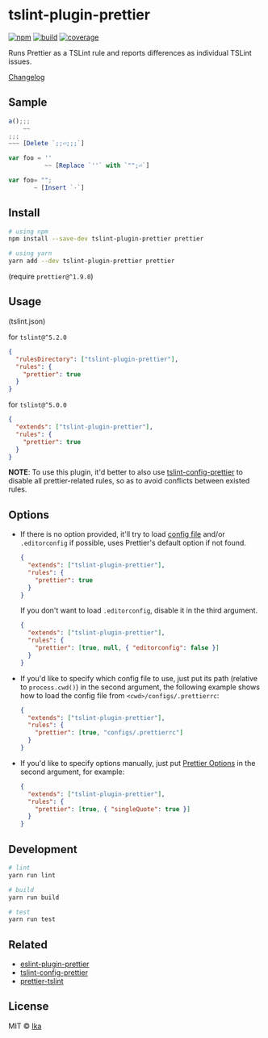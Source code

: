 # tslint-plugin-prettier

[![npm](https://img.shields.io/npm/v/tslint-plugin-prettier.svg)](https://www.npmjs.com/package/tslint-plugin-prettier)
[![build](https://img.shields.io/travis/prettier/tslint-plugin-prettier/master.svg)](https://travis-ci.org/prettier/tslint-plugin-prettier/builds)
[![coverage](https://img.shields.io/codecov/c/github/prettier/tslint-plugin-prettier/master.svg)](https://codecov.io/gh/prettier/tslint-plugin-prettier)

Runs Prettier as a TSLint rule and reports differences as individual TSLint issues.

[Changelog](https://github.com/prettier/tslint-plugin-prettier/blob/master/CHANGELOG.md)

## Sample

```ts
a();;;
    ~~
;;;
~~~ [Delete `;;⏎;;;`]
```

```ts
var foo = ''
          ~~ [Replace `''` with `"";⏎`]
```

```ts
var foo= "";
       ~ [Insert `·`]
```

## Install

```sh
# using npm
npm install --save-dev tslint-plugin-prettier prettier

# using yarn
yarn add --dev tslint-plugin-prettier prettier
```

(require `prettier@^1.9.0`)

## Usage

(tslint.json)

for `tslint@^5.2.0`

```json
{
  "rulesDirectory": ["tslint-plugin-prettier"],
  "rules": {
    "prettier": true
  }
}
```

for `tslint@^5.0.0`

```json
{
  "extends": ["tslint-plugin-prettier"],
  "rules": {
    "prettier": true
  }
}
```

**NOTE**: To use this plugin, it'd better to also use [tslint-config-prettier](https://github.com/prettier/tslint-config-prettier) to disable all prettier-related rules, so as to avoid conflicts between existed rules.

## Options

- If there is no option provided, it'll try to load [config file](https://prettier.io/docs/en/configuration.html) and/or `.editorconfig` if possible, uses Prettier's default option if not found.

  ```json
  {
    "extends": ["tslint-plugin-prettier"],
    "rules": {
      "prettier": true
    }
  }
  ```

  If you don't want to load `.editorconfig`, disable it in the third argument.

  ```json
  {
    "extends": ["tslint-plugin-prettier"],
    "rules": {
      "prettier": [true, null, { "editorconfig": false }]
    }
  }
  ```

- If you'd like to specify which config file to use, just put its path (relative to `process.cwd()`) in the second argument, the following example shows how to load the config file from `<cwd>/configs/.prettierrc`:

  ```json
  {
    "extends": ["tslint-plugin-prettier"],
    "rules": {
      "prettier": [true, "configs/.prettierrc"]
    }
  }
  ```

- If you'd like to specify options manually, just put [Prettier Options](https://prettier.io/docs/en/options.html) in the second argument, for example:

  ```json
  {
    "extends": ["tslint-plugin-prettier"],
    "rules": {
      "prettier": [true, { "singleQuote": true }]
    }
  }
  ```

## Development

```sh
# lint
yarn run lint

# build
yarn run build

# test
yarn run test
```

## Related

- [eslint-plugin-prettier](https://github.com/prettier/eslint-plugin-prettier)
- [tslint-config-prettier](https://github.com/prettier/tslint-config-prettier)
- [prettier-tslint](https://github.com/azz/prettier-tslint)

## License

MIT © [Ika](https://github.com/ikatyang)
